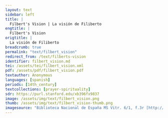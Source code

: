 ```yaml
---
layout: text
sidebar: left
title: |
  Filbert's Vision | La visión de Filiberto
engtitle: |
  Filbert's Vision
origtitle: |
  La visión de Filiberto
breadcrumb: true
permalink: "text/filbert_vision"
redirect_from: /text/filberts-vision
identifier: filbert_vision.md
tei: /assets/tei/filbert_vision.xml
pdf: /assets/pdf/filbert_vision.pdf
textauthor: Anonymous
languages: [spanish]
periods: [14th_century]
textcollections: [prayer-spirituality]
sdr: https://purl.stanford.edu/xb396fx9837
image: /assets/img/text/filbert_vision.png
thumb: /assets/img/text/filbert_vision-thumb.png
imagesource: "Biblioteca Nacional de España MS Vitr. 6/1, f.3r [http://bdh-rd.bne.es/viewer.vm?id=0000051820]"
---
```

